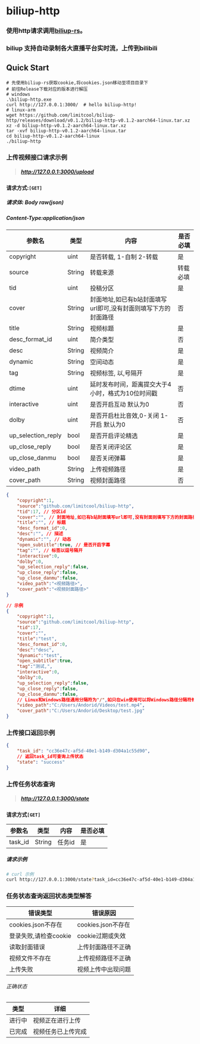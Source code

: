 # biliup-http

### 使用http请求调用[biliup-rs](https://github.com/ForgQi/biliup-rs)。
### biliup 支持自动录制各大直播平台实时流，上传到bilibili
## Quick Start

```shell
# 先使用biliup-rs获取cookie,将cookies.json移动至项目目录下
# 前往Release下载对应的版本进行解压
# windows
.\biliup-http.exe
curl http://127.0.0.1:3000/  # hello biliup-http!
# linux-arm
wget https://github.com/limitcool/biliup-http/releases/download/v0.1.2/biliup-http-v0.1.2-aarch64-linux.tar.xz
xz -d biliup-http-v0.1.2-aarch64-linux.tar.xz
tar -xvf biliup-http-v0.1.2-aarch64-linux.tar
cd biliup-http-v0.1.2-aarch64-linux
./biliup-http
```

### 上传视频接口请求示例

> ##### http://127.0.0.1:3000/upload

**请求方式:`[GET]`**

##### 请求体: Body raw(json) 

##### Content-Type:application/json

| 参数名             | 类型   | 内容                                                         | 是否必填 |
| ------------------ | ------ | ------------------------------------------------------------ | -------- |
| copyright          | uint   | 是否转载, 1-自制 2-转载                                      | 是       |
| source             | String | 转载来源                                                     | 转载必填 |
| tid                | uint   | 投稿分区                                                     | 是       |
| cover              | String | 封面地址,如已有b站封面填写url即可,没有封面则填写下方的封面路径 | 否       |
| title              | String | 视频标题                                                     | 是       |
| desc_format_id     | uint   | 简介类型                                                     | 否       |
| desc               | String | 视频简介                                                     | 是       |
| dynamic            | String | 空间动态                                                     | 是       |
| tag                | String | 视频标签, 以,号隔开                                          | 是       |
| dtime              | uint   | 延时发布时间，距离提交大于4小时，格式为10位时间戳            | 否       |
| interactive        | uint   | 是否开启互动 默认为0                                         | 否       |
| dolby              | uint   | 是否开启杜比音效,0-关闭 1-开启 默认为0                       | 否       |
| up_selection_reply | bool   | 是否开启评论精选                                             | 是       |
| up_close_reply     | bool   | 是否关闭评论区                                               | 是       |
| up_close_danmu     | bool   | 是否关闭弹幕                                                 | 是       |
| video_path         | String | 上传视频路径                                                 | 是       |
| cover_path         | String | 视频封面路径                                                 | 否       |



```json
{
    "copyright":1,
    "source":"github.com/limitcool/biliup-http",
    "tid":17, // 分区id
    "cover":"", // 封面地址,如已有b站封面填写url即可,没有封面则填写下方的封面路径
    "title":"", // 标题
    "desc_format_id":0,
    "desc":"", // 描述
    "dynamic":"", // 动态
    "open_subtitle":true, // 是否开启字幕
    "tag":"", // 标签以逗号隔开
    "interactive":0, 
    "dolby":0,
    "up_selection_reply":false,
    "up_close_reply":false,
    "up_close_danmu":false,
    "video_path":"<视频路径>",
    "cover_path":"<视频封面路径>"
}

// 示例
{
    "copyright":1,
    "source":"github.com/limitcool/biliup-http",
    "tid":17, 
    "cover":"", 
    "title":"test",
    "desc_format_id":0,
    "desc":"desc",
    "dynamic":"test",
    "open_subtitle":true,
    "tag":"测试,",
    "interactive":0,
    "dolby":0,
    "up_selection_reply":false,
    "up_close_reply":false,
    "up_close_danmu":false,
    // Linux和Windows路径通用分隔符为"/",如只在win使用可以将Windows路径分隔符修改为"\\"
    "video_path":"C:/Users/Andorid/Videos/test.mp4",
    "cover_path":"C:/Users/Andorid/Desktop/test.jpg"
}
```



### 上传接口返回示例
```json
{
    "task_id": "cc36e47c-af5d-40e1-b149-d304a1c55d90",
    // 返回task_id可查询上传状态
    "state": "success"
}
```

### 上传任务状态查询

> #####  http://127.0.0.1:3000/state

**请求方式`[GET]`**

| 参数名  | 类型   | 内容   | 是否必填 |
| ------- | ------ | ------ | -------- |
| task_id | String | 任务id | 是       |

##### 请求示例

```bash
# curl 示例
curl http://127.0.0.1:3000/state?task_id=cc36e47c-af5d-40e1-b149-d304a1c55d90
```

### 任务状态查询返回状态类型解答

| 错误类型              | 错误原因           |
| --------------------- | ------------------ |
| cookies.json不存在    | cookies.json不存在 |
| 登录失败,请检查cookie | cookie过期或失效   |
| 读取封面错误          | 上传封面路径不正确 |
| 视频文件不存在        |       上传视频路径不正确          |
| 上传失败 | 视频上传中出现问题 |

###### 正确状态

| 类型   | 详细               |
| ------ | ------------------ |
| 进行中 | 视频正在进行上传   |
| 已完成 | 视频任务已上传完成 |

